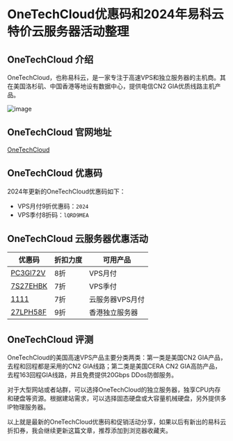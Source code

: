 # OneTechCloud优惠码和2024年易科云特价云服务器活动整理

## OneTechCloud 介绍

OneTechCloud，也称易科云，是一家专注于高速VPS和独立服务器的主机商。其在美国洛杉矶、中国香港等地设有数据中心，提供电信CN2 GIA优质线路主机产品。

![image](https://github.com/zhqmf266/OneTechCloud/assets/158003959/2c96aeed-1c16-4386-a386-87b2e4dfcf2c)

## OneTechCloud 官网地址

[OneTechCloud](https://www.onetechcloud.com/aff/YLGJCHIN)

## OneTechCloud 优惠码

2024年更新的OneTechCloud优惠码如下：

- VPS月付9折优惠码：`2024`
- VPS季付8折码：`lQRD9MEA`

## OneTechCloud 云服务器优惠活动

| 优惠码 | 折扣力度 | 可用产品 |
| --- | --- | --- |
| [PC3Gl72V](https://www.onetechcloud.com/aff/YLGJCHIN) | 8折 | VPS月付 |
| [7S27EHBK](https://www.onetechcloud.com/aff/YLGJCHIN) | 7折 | VPS季付 |
| [1111](https://www.onetechcloud.com/aff/YLGJCHIN) | 7折 | 云服务器VPS月付 |
| [27LPH58F](https://www.onetechcloud.com/aff/YLGJCHIN) | 9折 | 香港独立服务器 |

## OneTechCloud 评测

OneTechCloud的美国高速VPS产品主要分类两类：第一类是美国CN2 GIA产品，去程和回程都是采用的CN2 GIA线路；第二类是美国CERA CN2 GIA高防产品，去程163回程GIA线路，并且免费提供20Gbps DDos防御服务。

对于大型网站或者站群，可以选择OneTechCloud的独立服务器，独享CPU内存和硬盘等资源。根据建站需求，可以选择固态硬盘或大容量机械硬盘，另外提供多IP物理服务器。

以上就是最新的OneTechCloud优惠码和促销活动分享，如果以后有新出的易科云折扣券，我会继续更新这篇文章，推荐添加到浏览器收藏夹。
